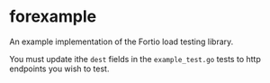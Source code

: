 # forexample
An example implementation of the Fortio load testing library.

You must update ithe `dest` fields in the `example_test.go` tests to http endpoints you wish to test.
